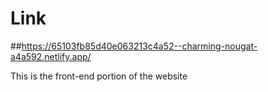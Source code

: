 # Link

##https://65103fb85d40e063213c4a52--charming-nougat-a4a592.netlify.app/

This is the front-end portion of the website
